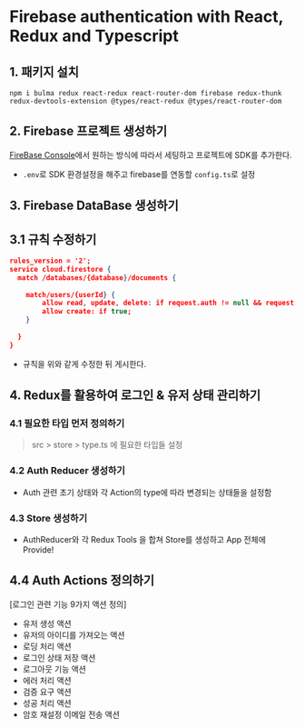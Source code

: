 # Firebase authentication with React, Redux and Typescript

## 1. 패키지 설치
```
npm i bulma redux react-redux react-router-dom firebase redux-thunk redux-devtools-extension @types/react-redux @types/react-router-dom
```

## 2. Firebase 프로젝트 생성하기

[FireBase Console](https://console.firebase.google.com/)에서 원하는 방식에 따라서 세팅하고 프로젝트에 SDK를 추가한다.

- `.env`로 SDK 환경설정을 해주고 firebase를 연동할 `config.ts`로 설정

## 3. Firebase DataBase 생성하기

## 3.1 규칙 수정하기
```json
rules_version = '2';
service cloud.firestore {
  match /databases/{database}/documents {
    
    match/users/{userId} {
    	allow read, update, delete: if request.auth != null && request.auth.uid == userId;
    	allow create: if true;
    }
    
  }
}
```
- 규칙을 위와 같게 수정한 뒤 게시한다.

## 4. Redux를 활용하여 로그인 & 유저 상태 관리하기
### 4.1 필요한 타입 먼저 정의하기
> src > store > type.ts 에 필요한 타입들 설정

### 4.2 Auth Reducer 생성하기
- Auth 관련 초기 상태와 각 Action의 type에 따라 변경되는 상태들을 설정함

### 4.3 Store 생성하기
- AuthReducer와 각 Redux Tools 을 합쳐 Store를 생성하고 App 전체에 Provide!

## 4.4 Auth Actions 정의하기
[로그인 관련 기능 9가지 액션 정의]
- 유저 생성 액션
- 유저의 아이디를 가져오는 액션
- 로딩 처리 액션
- 로그인 상태 저장 액션
- 로그아웃 기능 액션
- 에러 처리 액션
- 검증 요구 액션
- 성공 처리 액션
- 암호 재설정 이메일 전송 액션